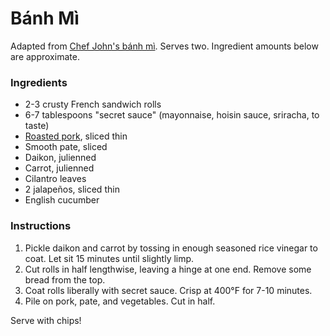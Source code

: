 # Bánh Mì

Adapted from [Chef John's bánh mì](http://foodwishes.blogspot.com/2016/01/pan-roasted-5-spice-pork-loin-pleasing.html). Serves two. Ingredient amounts below are approximate.

### Ingredients

- 2-3 crusty French sandwich rolls
- 6-7 tablespoons "secret sauce" (mayonnaise, hoisin sauce, sriracha, to taste)
- [Roasted pork](five-spice-pork-loin.md), sliced thin
- Smooth pate, sliced
- Daikon, julienned
- Carrot, julienned
- Cilantro leaves
- 2 jalapeños, sliced thin
- English cucumber

### Instructions

1. Pickle daikon and carrot by tossing in enough seasoned rice vinegar to coat. Let sit 15 minutes until slightly limp.
2. Cut rolls in half lengthwise, leaving a hinge at one end. Remove some bread from the top.
3. Coat rolls liberally with secret sauce. Crisp at 400&deg;F for 7-10 minutes.
4. Pile on pork, pate, and vegetables. Cut in half.

Serve with chips!

